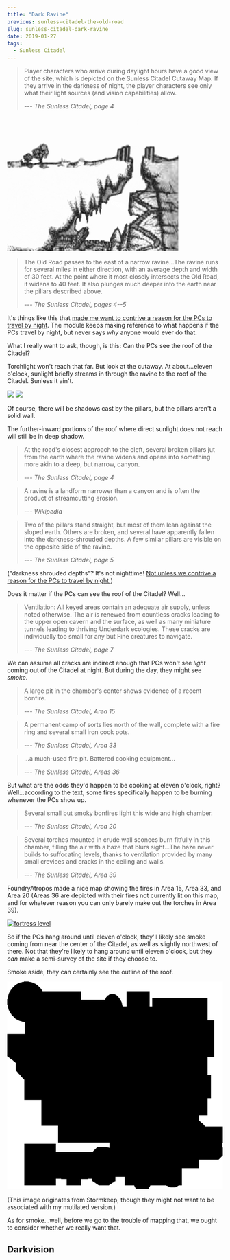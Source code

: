 ```yaml
---
title: "Dark Ravine"
previous: sunless-citadel-the-old-road
slug: sunless-citadel-dark-ravine
date: 2019-01-27
tags:
  - Sunless Citadel
---
```


> Player characters who arrive during daylight hours have a good view of the site, which is depicted on the Sunless Citadel Cutaway Map. If they arrive in the darkness of night, the player characters see only what their light sources (and vision capabilities) allow.
>
> --- <cite>The Sunless Citadel, page 4</cite>

[![ravine what is visible from atop](../../images/ravineOrklordCleaned.png)](http://snailspace.forgreatjustice.net/index.php?p=/discussion/943/scarlet-sunless-citadel-chapter-one/p2)

> The Old Road passes to the east of a narrow ravine...The ravine runs for several miles in either direction, with an average depth and width of 30 feet. At the point where it most closely intersects the Old Road, it widens to 40 feet. It also plunges much deeper into the earth near the pillars described above.
>
> --- <cite>The Sunless Citadel, pages 4--5</cite>

It's things like this that [made me want to contrive a reason for the PCs to travel by night](/rumors-heard-in-oakhurst#no-reason-to-walk-old-road-by-night). The module keeps making reference to what happens if the PCs travel by night, but never says *why* anyone would ever do that.

What I really want to ask, though, is this: Can the PCs see the roof of the Citadel?

Torchlight won't reach that far. But look at the cutaway. At about...eleven o'clock, sunlight briefly streams in through the ravine to the roof of the Citadel. Sunless it ain't.

<div class="imageWrapper">
  <img src="/ravineOrklordCleaned.png"></img>
  <img class="overlayImage5" src="/ravineOrklordSunlight.png"></img>
</div>

Of course, there will be shadows cast by the pillars, but the pillars aren't a solid wall.

The further-inward portions of the roof where direct sunlight does not reach will still be in deep shadow.

> At the road's closest approach to the cleft, several broken pillars jut from the earth where the ravine widens and opens into something more akin to a deep, but narrow, canyon.
>
> --- <cite>The Sunless Citadel, page 4</cite>

> A ravine is a landform narrower than a canyon and is often the product of streamcutting erosion.
>
> --- <cite>Wikipedia</cite>

> Two of the pillars stand straight, but most of them lean against the sloped earth. Others are broken, and several have apparently fallen into the darkness-shrouded depths. A few similar pillars are visible on the opposite side of the ravine.
>
> --- <cite>The Sunless Citadel, page 5</cite>

("darkness shrouded depths"? It's not nighttime! [Not unless we contrive a reason for the PCs to travel by night.](/rumors-heard-in-oakhurst#no-reason-to-walk-old-road-by-night))

Does it matter if the PCs can see the roof of the Citadel? Well...

> Ventilation: All keyed areas contain an adequate air supply, unless noted otherwise. The air is renewed from countless cracks leading to the upper open cavern and the surface, as well as many miniature tunnels leading to thriving Underdark ecologies. These cracks are individually too small for any but Fine creatures to navigate.
>
> --- <cite>The Sunless Citadel, page 7</cite>

We can assume all cracks are indirect enough that PCs won't see *light* coming out of the Citadel at night. But during the day, they might see *smoke*.

> A large pit in the chamber's center shows evidence of a recent bonfire.
>
> --- <cite>The Sunless Citadel, Area 15</cite>

> A permanent camp of sorts lies north of the wall, complete with a fire ring and several small iron cook pots.
>
> --- <cite>The Sunless Citadel, Area 33</cite>

> ...a much-used fire pit. Battered cooking equipment...
>
> --- <cite>The Sunless Citadel, Areas 36</cite>

But what are the odds they'd happen to be cooking at eleven o'clock, right? Well...according to the text, some fires specifically happen to be burning whenever the PCs show up.

> Several small but smoky bonfires light this wide and high chamber.
>
> --- <cite>The Sunless Citadel, Area 20</cite>

> Several torches mounted in crude wall sconces burn fitfully in this chamber, filling the air with a haze that blurs sight...The haze never builds to suffocating levels, thanks to ventilation provided by many small crevices and cracks in the ceiling and walls.
>
> --- <cite>The Sunless Citadel, Area 39</cite>

FoundryAtropos made a nice map showing the fires in Area 15, Area 33, and Area 20 (Areas 36 are depicted with their fires not currently lit on this map, and for whatever reason you can only barely make out the torches in Area 39).

[![fortress level](https://images-wixmp-ed30a86b8c4ca887773594c2.wixmp.com/intermediary/f/693d03bb-4135-4b0c-9098-d9f555863179/dcclon0-5494cd30-3521-44b8-a42f-04b78da1bd88.jpg)](https://www.deviantart.com/foundryatropos/art/Sunless-Citadel-Fortress-Level-746761212)

So if the PCs hang around until eleven o'clock, they'll likely see smoke coming from near the center of the Citadel, as well as slightly northwest of there. Not that they're likely to hang around until eleven o'clock, but they *can* make a semi-survey of the site if they choose to.

Smoke aside, they can certainly see the outline of the roof.

[![outline of fortress level](../../images/fortressLevelStormkeepShapeOnly.png)](https://stormkeep.tripod.com/sunless_citadel.htm)

(This image originates from Stormkeep, though they might not want to be associated with my mutilated version.)

As for smoke...well, before we go to the trouble of mapping that, we ought to consider whether we really want that.

## Darkvision





